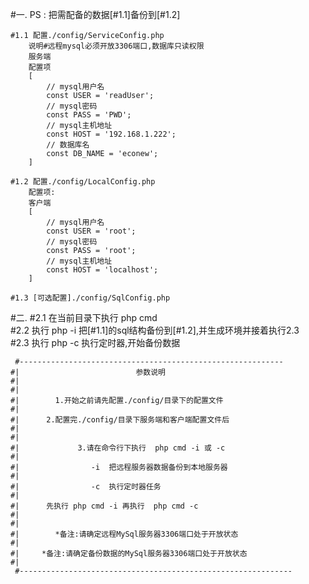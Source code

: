 #一.
    PS : 把需配备的数据[#1.1]备份到[#1.2]

    #1.1 配置./config/ServiceConfig.php
		说明#远程mysql必须开放3306端口,数据库只读权限
        服务端 
        配置项
        [
            // mysql用户名
            const USER = 'readUser';
            // mysql密码
            const PASS = 'PWD';
            // mysql主机地址
            const HOST = '192.168.1.222';
            // 数据库名
            const DB_NAME = 'econew';
        ]

    #1.2 配置./config/LocalConfig.php
        配置项:
        客户端
        [
            // mysql用户名
            const USER = 'root';
            // mysql密码
            const PASS = 'root';
            // mysql主机地址
            const HOST = 'localhost';
        ]

    #1.3 [可选配置]./config/SqlConfig.php


#二.
    #2.1 在当前目录下执行 php cmd  
    #2.2 执行 php -i 把[#1.1]的sql结构备份到[#1.2],并生成环境并接着执行2.3  
    #2.3 执行 php -c 执行定时器,开始备份数据  

	 #-----------------------------------------------------------
	#|                          参数说明                   
	#|                                                    
	#|                                                    
	#|        1.开始之前请先配置./config/目录下的配置文件       
	#|                                                   
	#|      2.配置完./config/目录下服务端和客户端配置文件后  
	#|  
	#|  
	#|             3.请在命令行下执行  php cmd -i 或 -c  
	#|  
	#|                -i  把远程服务器数据备份到本地服务器  
	#|  
	#|                -c  执行定时器任务
	#| 
	#|		先执行 php cmd -i 再执行  php cmd -c
	#|   
	#|  
	#|        *备注:请确定远程MySql服务器3306端口处于开放状态  
	#|  
	#|     *备注:请确定备份数据的MySql服务器3306端口处于开放状态  
	#|  
	 #-------------------------------------------------------------
